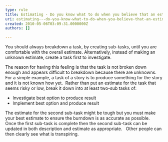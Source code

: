```yaml
---
type: rule
title: Estimating - Do you know what to do when you believe that an estimate for a task seems risky or low and you are tempted to add some contingency?
uri: estimating---do-you-know-what-to-do-when-you-believe-that-an-estimate-for-a-task-seems-risky-or-low-and-you-are-tempted-to-add-some-contingency
created: 2010-05-06T03:09:31.0000000Z
authors: []

---
```




<span class='intro'> 
  <p>You should always breakdown a task, by creating sub-tasks, until you are comfortable with the overall estimate. Alternatively, instead of making an unknown estimate, create a task first to investigate.</p>
 </span>


  <p>The reason for having this feeling is that the task is not broken down enough and appears difficult to breakdown because there are unknowns.&#160;&#160; For a simple example, a task of a story is to produce something for the story and it is not known how yet.&#160; Rather than put an estimate for the task that seems risky or low, break it down into at least two-sub tasks of&#58;</p>
<ul>
    <li>Investigate best option to produce result </li>
    <li>Implement best option and produce result </li>
</ul>
<p>The estimate for the second sub-task might be tough but you must make your best estimate to ensure the burndown is as accurate as possible.&#160; Once the first sub-task is complete then the second sub-task can be updated in both description and estimate as appropriate.&#160;&#160; Other people can then clearly see what is transpiring.</p>



